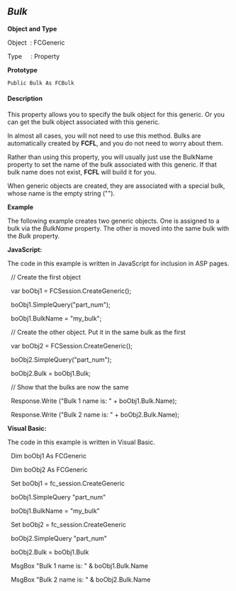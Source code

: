_Bulk_
------

**Object and Type**

Object  : FCGeneric

Type     : Property

**Prototype**

```
Public Bulk As FCBulk
```

#### Description

This property allows you to specify the bulk object for this generic. Or you can get the bulk object associated with this generic.

In almost all cases, you will not need to use this method. Bulks are automatically created by **FCFL**, and you do not need to worry about them.

Rather than using this property, you will usually just use the BulkName property to set the name of the bulk associated with this generic. If that bulk name does not exist, **FCFL** will build it for you.

When generic objects are created, they are associated with a special bulk, whose name is the empty string ("").

**Example**

The following example creates two generic objects. One is assigned to a bulk via the _BulkName_ property. The other is moved into the same bulk with the _Bulk_ property.

**JavaScript:**

The code in this example is written in JavaScript for inclusion in ASP pages.

  // Create the first object

  var boObj1 = FCSession.CreateGeneric();

  boObj1.SimpleQuery("part_num");

  boObj1.BulkName = "my_bulk";

  // Create the other object. Put it in the same bulk as the first

  var boObj2 = FCSession.CreateGeneric();

  boObj2.SimpleQuery("part_num");

  boObj2.Bulk = boObj1.Bulk;

  // Show that the bulks are now the same

  Response.Write ("Bulk 1 name is: " + boObj1.Bulk.Name); 

  Response.Write ("Bulk 2 name is: " + boObj2.Bulk.Name);

**Visual Basic:**

The code in this example is written in Visual Basic.

  Dim boObj1 As FCGeneric

  Dim boObj2 As FCGeneric

  Set boObj1 = fc_session.CreateGeneric

  boObj1.SimpleQuery "part_num"

  boObj1.BulkName = "my_bulk"

  Set boObj2 = fc_session.CreateGeneric

  boObj2.SimpleQuery "part_num"

  boObj2.Bulk = boObj1.Bulk

  MsgBox "Bulk 1 name is: " & boObj1.Bulk.Name

  MsgBox "Bulk 2 name is: " & boObj2.Bulk.Name